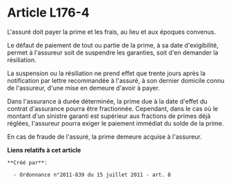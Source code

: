 # Article L176-4

L'assuré doit payer la prime et les frais, au lieu et aux époques convenus. 

Le défaut de paiement de tout ou partie de la prime, à sa date d'exigibilité, permet à l'assureur soit de suspendre les
garanties, soit d'en demander la résiliation. 

La suspension ou la résiliation ne prend effet que trente jours après la notification par lettre recommandée à l'assuré, à
son dernier domicile connu de l'assureur, d'une mise en demeure d'avoir à payer. 

Dans l'assurance à durée déterminée, la prime due à la date d'effet du contrat d'assurance pourra être fractionnée.
Cependant, dans le cas où le montant d'un sinistre garanti est supérieur aux fractions de primes déjà réglées, l'assureur
pourra exiger le paiement immédiat du solde de la prime. 

En cas de fraude de l'assuré, la prime demeure acquise à l'assureur.

**Liens relatifs à cet article**

	**Créé par**:

	  - Ordonnance n°2011-839 du 15 juillet 2011 - art. 8
